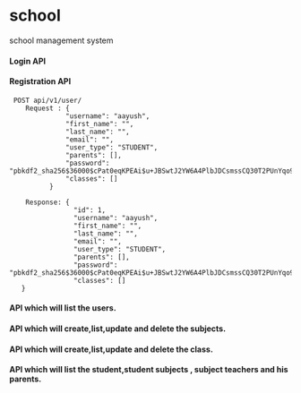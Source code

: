 # school
school management system

#### Login API

#### Registration API
     POST api/v1/user/
        Request : {
                  "username": "aayush",
                  "first_name": "",
                  "last_name": "",
                  "email": "",
                  "user_type": "STUDENT",
                  "parents": [],
                  "password": "pbkdf2_sha256$36000$cPat0eqKPEAi$u+JBSwtJ2YW6A4PlbJDCsmssCQ30T2PUnYqo91n10FA=",
                  "classes": []
              }
     
        Response: {
                    "id": 1,
                    "username": "aayush",
                    "first_name": "",
                    "last_name": "",
                    "email": "",
                    "user_type": "STUDENT",
                    "parents": [],
                    "password": "pbkdf2_sha256$36000$cPat0eqKPEAi$u+JBSwtJ2YW6A4PlbJDCsmssCQ30T2PUnYqo91n10FA=",
                    "classes": []
       }

#### API which will list the users.

#### API which will create,list,update and delete the subjects.

#### API which will create,list,update and delete the class.

#### API which will list the student,student subjects , subject teachers and his parents.
